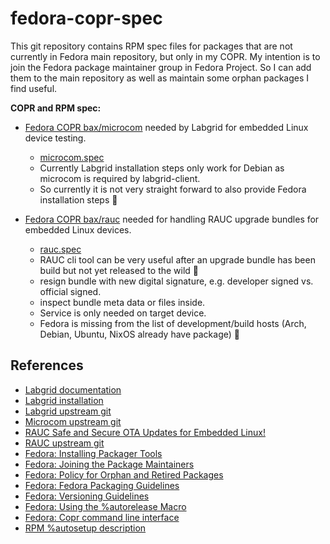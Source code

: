 # fedora-copr-spec

This git repository contains RPM spec files for packages that are not currently in Fedora main repository, but only in my COPR.
My intention is to join the Fedora package maintainer group in Fedora Project.
So I can add them to the main repository as well as maintain some orphan packages I find useful.

**COPR and RPM spec:**

- [Fedora COPR bax/microcom](https://copr.fedorainfracloud.org/coprs/bax/microcom/) needed by Labgrid for embedded Linux device testing.
  - [microcom.spec](microcom.spec)
  - Currently Labgrid installation steps only work for Debian as microcom is required by labgrid-client.
  - So currently it is not very straight forward to also provide Fedora installation steps 🙁

- [Fedora COPR bax/rauc](https://copr.fedorainfracloud.org/coprs/bax/rauc/) needed for handling RAUC upgrade bundles for embedded Linux devices.
  - [rauc.spec](rauc.spec)
  - RAUC cli tool can be very useful after an upgrade bundle has been build but not yet released to the wild 🐧
  - resign bundle with new digital signature, e.g. developer signed vs. official signed.
  - inspect bundle meta data or files inside.
  - Service is only needed on target device.
  - Fedora is missing from the list of development/build hosts (Arch, Debian, Ubuntu, NixOS already have package) 🙁

## References

- [Labgrid documentation](https://labgrid.readthedocs.io/en/latest/index.html)
- [Labgrid installation](https://labgrid.readthedocs.io/en/latest/getting_started.html#installation)
- [Labgrid upstream git](https://github.com/labgrid-project/labgrid)
- [Microcom upstream git](https://github.com/pengutronix/microcom)
- [RAUC Safe and Secure OTA Updates for Embedded Linux!](https://rauc.io/)
- [RAUC upstream git](https://github.com/rauc/rauc)
- [Fedora: Installing Packager Tools](https://docs.fedoraproject.org/en-US/package-maintainers/Installing_Packager_Tools/)
- [Fedora: Joining the Package Maintainers](https://docs.fedoraproject.org/en-US/package-maintainers/Joining_the_Package_Maintainers/)
- [Fedora: Policy for Orphan and Retired Packages](https://docs.fedoraproject.org/en-US/fesco/Policy_for_orphan_and_retired_packages/)
- [Fedora: Fedora Packaging Guidelines](https://docs.fedoraproject.org/en-US/packaging-guidelines/)
- [Fedora: Versioning Guidelines](https://docs.fedoraproject.org/en-US/packaging-guidelines/Versioning/)
- [Fedora: Using the %autorelease Macro](https://docs.pagure.org/fedora-infra.rpmautospec/autorelease.html)
- [Fedora: Copr command line interface](https://developer.fedoraproject.org/deployment/copr/copr-cli.html)
- [RPM %autosetup description](https://rpm-software-management.github.io/rpm/manual/autosetup.html)
